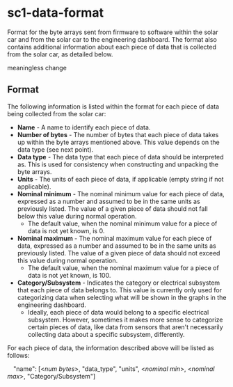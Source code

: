 # sc1-data-format
Format for the byte arrays sent from firmware to software within the solar car and from the solar car to the engineering dashboard. The format also contains additional information about each piece of data that is collected from the solar car, as detailed below.

meaningless change

## Format
The following information is listed within the format for each piece of data being collected from the solar car:
* <b>Name</b> - A name to identify each piece of data.
* <b>Number of bytes</b> - The number of bytes that each piece of data takes up within the byte arrays mentioned above. This value depends on the data type (see next point).
* <b>Data type</b> - The data type that each piece of data should be interpreted as. This is used for consistency when constructing and unpacking the byte arrays.
* <b>Units</b> - The units of each piece of data, if applicable (empty string if not applicable).
* <b>Nominal minimum</b> - The nominal minimum value for each piece of data, expressed as a number and assumed to be in the same units as previously listed. The value of a given piece of data should not fall below this value during normal operation.
  * The default value, when the nominal minimum value for a piece of data is not yet known, is 0.
* <b>Nominal maximum</b> - The nominal maximum value for each piece of data, expressed as a number and assumed to be in the same units as previously listed. The value of a given piece of data should not exceed this value during normal operation.
  * The default value, when the nominal maximum value for a piece of data is not yet known, is 100.
* <b>Category/Subsystem</b> - Indicates the category or electrical subsystem that each piece of data belongs to. This value is currently only used for categorizing data when selecting what will be shown in the graphs in the engineering dashboard.
  * Ideally, each piece of data would belong to a specific electrical subsystem. However, sometimes it makes more sense to categorize certain pieces of data, like data from sensors that aren't necessarily collecting data about a specific subsystem, differently.

For each piece of data, the information described above will be listed as follows:

&emsp;"name": [\<<i>num bytes</i>\>, "data_type", "units", \<<i>nominal min</i>\>, \<<i>nominal max</i>\>, "Category/Subsystem"]
